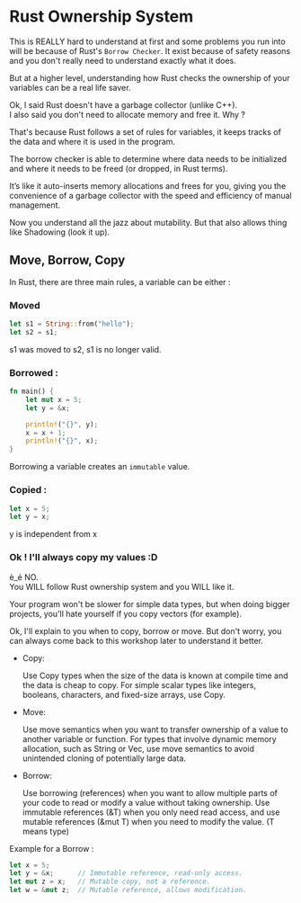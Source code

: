 # Rust Ownership System

This is REALLY hard to understand at first and some problems you run into will be because of Rust's `Borrow Checker`.
It exist because of safety reasons and you don't really need to understand exactly what it does.

But at a higher level, understanding how Rust checks the ownership of your variables can be a real life saver.

Ok, I said Rust doesn't have a garbage collector (unlike C++).<br>
I also said you don't need to allocate memory and free it. Why ?

That's because Rust follows a set of rules for variables, it keeps tracks of the data and where it is used in the program.

The borrow checker is able to determine where data needs to be initialized and where it needs to be freed (or dropped, in Rust terms).

It’s like it auto-inserts memory allocations and frees for you, giving you the convenience of a garbage collector with the speed and efficiency of manual management.

Now you understand all the jazz about mutability. But that also allows thing like Shadowing (look it up).

## Move, Borrow, Copy

In Rust, there are three main rules, a variable can be either :


### Moved

```rs
let s1 = String::from("hello");
let s2 = s1;
```
s1 was moved to s2, s1 is no longer valid.

### Borrowed :

```rs
fn main() {
    let mut x = 5;
    let y = &x;

    println!("{}", y);
    x = x + 1;
    println!("{}", x);
}
```
Borrowing a variable creates an ```immutable``` value.

### Copied :

```rs
let x = 5;
let y = x;
```
y is independent from x

### Ok ! I'll always copy my values :D
è_é NO.<br>
You WILL follow Rust ownership system and you WILL like it.

Your program won't be slower for simple data types, but when doing bigger projects, you'll hate yourself if you copy vectors (for example).

Ok, I'll explain to you when to copy, borrow or move. But don't worry, you can always come back to this workshop later to understand it better.

- Copy:

    Use Copy types when the size of the data is known at compile time and the data is cheap to copy.
    For simple scalar types like integers, booleans, characters, and fixed-size arrays, use Copy.

- Move:

    Use move semantics when you want to transfer ownership of a value to another variable or function.
    For types that involve dynamic memory allocation, such as String or Vec, use move semantics to avoid unintended cloning of potentially large data.

- Borrow:

    Use borrowing (references) when you want to allow multiple parts of your code to read or modify a value without taking ownership.
    Use immutable references (&T) when you only need read access, and use mutable references (&mut T) when you need to modify the value. (T means type)

Example for a Borrow :
```rs
let x = 5;
let y = &x;      // Immutable reference, read-only access.
let mut z = x;   // Mutable copy, not a reference.
let w = &mut z;  // Mutable reference, allows modification.
```
